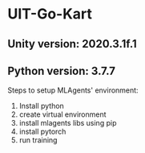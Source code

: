 # UIT-Go-Kart
## Unity version: 2020.3.1f.1
## Python version: 3.7.7

Steps to setup MLAgents' environment:
1. Install python
2. create virtual environment
3. install mlagents libs using pip
4. install pytorch
5. run training

